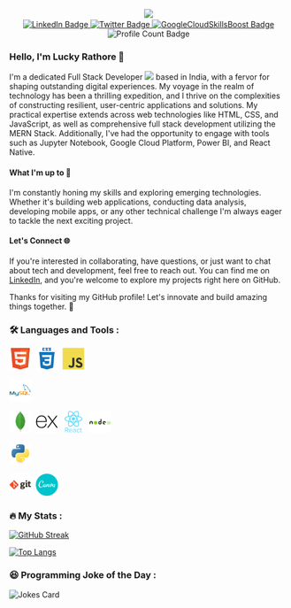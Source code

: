 <div id="header" align="center">
  <img src="https://media.giphy.com/media/v1.Y2lkPTc5MGI3NjExZGJiajZveHd3a3gzYzVzaXAyNDUyYXo2bTQwY3Bja2FtMmc0ODRhciZlcD12MV9pbnRlcm5hbF9naWZfYnlfaWQmY3Q9cw/paTz7UZbPfTZFRYnnB/giphy.gif" width="100"/>

  <div id="badges">
    <a href="https://www.linkedin.com/in/luckyrathore/">
      <img src="https://img.shields.io/badge/LinkedIn-darkblue?style=for-the-badge&logo=linkedin&logoColor=white" alt="LinkedIn Badge"/>
    </a>
    <a href="https://twitter.com/LuckyRathore911">
      <img src="https://img.shields.io/badge/Twitter-blue?style=for-the-badge&logo=twitter&logoColor=white" alt="Twitter Badge"/>
    </a>
    <a href="https://www.cloudskillsboost.google/public_profiles/3b17e1a3-54e9-4e91-9f43-f912614a6ae1">
      <img src="https://img.shields.io/badge/Google-yellow?style=for-the-badge&logo=google&logoColor=white" alt="GoogleCloudSkillsBoost Badge"/>
    </a>
    <img src="https://komarev.com/ghpvc/?username=LuckyRathore911&color=ff69b4&style=for-the-badge" alt="Profile Count Badge"/>
  </div>
</div>

### Hello, I'm Lucky Rathore 👋
I'm a dedicated Full Stack Developer <img src="https://media.giphy.com/media/u1WhXLjwgcXpHJBMRM/giphy.gif" width="30"> based in India, with a fervor for shaping outstanding digital experiences. My voyage in the realm of technology has been a thrilling expedition, and I thrive on the complexities of constructing resilient, user-centric applications and solutions. My practical expertise extends across web technologies like HTML, CSS, and JavaScript, as well as comprehensive full stack development utilizing the MERN Stack. Additionally, I've had the opportunity to engage with tools such as Jupyter Notebook, Google Cloud Platform, Power BI, and React Native.

#### What I'm up to 💼
I'm constantly honing my skills and exploring emerging technologies. Whether it's building web applications, conducting data analysis, developing mobile apps, or any other technical challenge I'm always eager to tackle the next exciting project.

#### Let's Connect 🌐
If you're interested in collaborating, have questions, or just want to chat about tech and development, feel free to reach out. You can find me on [LinkedIn](https://www.linkedin.com/in/luckyrathore/), and you're welcome to explore my projects right here on GitHub.

Thanks for visiting my GitHub profile! Let's innovate and build amazing things together. 🚀

### :hammer_and_wrench: Languages and Tools :

<div>

  <img src="https://github.com/devicons/devicon/blob/master/icons/html5/html5-original.svg" title="HTML5" alt="HTML" width="40" height="40"/>&nbsp;
  <img src="https://github.com/devicons/devicon/blob/master/icons/css3/css3-plain-wordmark.svg"  title="CSS3" alt="CSS" width="40" height="40"/>&nbsp;
  <img src="https://github.com/devicons/devicon/blob/master/icons/javascript/javascript-original.svg" title="JavaScript" alt="JavaScript" width="40" height="40"/>&nbsp;
  
  <img src="https://github.com/devicons/devicon/blob/master/icons/mysql/mysql-original-wordmark.svg" title="MySQL"  alt="MySQL" width="40" height="40"/>&nbsp;
  
  <img src="https://github.com/devicons/devicon/blob/master/icons/mongodb/mongodb-original.svg" title="MongoDB"  alt="MongoDB" width="40" height="40"/>&nbsp;
  <img src="https://github.com/devicons/devicon/blob/master/icons/express/express-original.svg" title="Express"  alt="Express" width="40" height="40"/>&nbsp;
  <img src="https://github.com/devicons/devicon/blob/master/icons/react/react-original-wordmark.svg" title="React" alt="React" width="40" height="40"/>&nbsp;
  <img src="https://github.com/devicons/devicon/blob/master/icons/nodejs/nodejs-original-wordmark.svg" title="NodeJS" alt="NodeJS" width="40" height="40"/>&nbsp;
  
  <img src="https://github.com/devicons/devicon/blob/master/icons/python/python-original.svg" title="Python" alt="Python" width="40" height="40"/>&nbsp;

  <img src="https://github.com/devicons/devicon/blob/master/icons/git/git-original-wordmark.svg" title="Git" alt="Git" width="40" height="40"/>&nbsp;
  <img src="https://github.com/devicons/devicon/blob/master/icons/canva/canva-original.svg" title="Canva" alt="Canva" width="40" height="40"/>&nbsp;
  
</div>

### :fire: My Stats :
[![GitHub Streak](http://github-readme-streak-stats.herokuapp.com?user=LuckyRathore911&theme=dark&background=000000)](https://git.io/streak-stats)

[![Top Langs](https://github-readme-stats.vercel.app/api/top-langs/?username=LuckyRathore911&layout=compact&theme=vision-friendly-dark)](https://github.com/anuraghazra/github-readme-stats)

### :laughing: Programming Joke of the Day :
![Jokes Card](https://readme-jokes.vercel.app/api?hideBorder)
